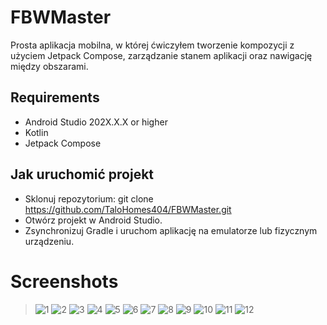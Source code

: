 # FBWMaster

Prosta aplikacja mobilna, w której ćwiczyłem tworzenie kompozycji z użyciem Jetpack Compose, zarządzanie stanem aplikacji oraz nawigację między obszarami.

## Requirements
- Android Studio 202X.X.X or higher
- Kotlin
- Jetpack Compose

## Jak uruchomić projekt

- Sklonuj repozytorium: git clone https://github.com/TaloHomes404/FBWMaster.git
- Otwórz projekt w Android Studio.
- Zsynchronizuj Gradle i uruchom aplikację na emulatorze lub fizycznym urządzeniu.

# Screenshots
> ![1](https://github.com/user-attachments/assets/c5149ee5-e64c-4865-8b5e-02f3da5f87b2)
> ![2](https://github.com/user-attachments/assets/114dedc4-07bf-48de-930d-d02a2db2842b)
> ![3](https://github.com/user-attachments/assets/2f1d095b-1d95-409c-b436-d3f52e537aab)
> ![4](https://github.com/user-attachments/assets/1ff7dad4-3e94-4ba8-84bf-b9933bbc803c)
> ![5](https://github.com/user-attachments/assets/be52f43e-9327-4e9f-8d97-e5e6581c53f2)
> ![6](https://github.com/user-attachments/assets/c988849e-02da-4ce4-a444-e827bcaff143)
> ![7](https://github.com/user-attachments/assets/0fc2365d-39af-4a26-843f-8b1509d99f85)
> ![8](https://github.com/user-attachments/assets/c7aad9ec-0c84-40d1-b1bd-a71ad405b0f0)
> ![9](https://github.com/user-attachments/assets/eb0be5ba-c24c-463f-aa0a-a566eeecde74)
> ![10](https://github.com/user-attachments/assets/ffbd84e7-9a07-4895-8ab2-2ab75c11bd24)
> ![11](https://github.com/user-attachments/assets/f77ccc9a-acd5-4e34-94aa-1386d153d575)
> ![12](https://github.com/user-attachments/assets/72df898b-3f10-4537-8957-2a8856e2c01e)

